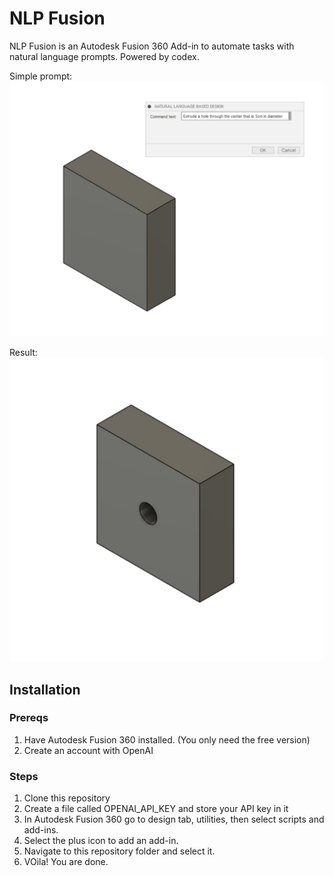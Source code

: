 # NLP Fusion
NLP Fusion is an Autodesk Fusion 360 Add-in to automate tasks with natural language prompts. Powered by codex.

Simple prompt:
![My Image](readimgs/prompt.jpg)

Result:
![My Image](readimgs/square_with_hole.jpg)

## Installation
### Prereqs
1. Have Autodesk Fusion 360 installed. (You only need the free version)
2. Create an account with OpenAI

### Steps
1. Clone this repository
2. Create a file called OPENAI_API_KEY and store your API key in it
2. In Autodesk Fusion 360 go to design tab, utilities, then select scripts and add-ins. 
3. Select the plus icon to add an add-in. 
4. Navigate to this repository folder and select it. 
5. VOila! You are done. 
